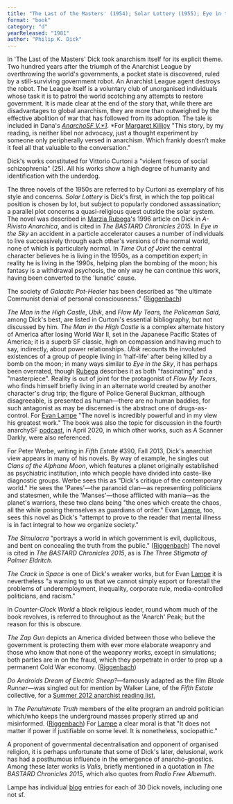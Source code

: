 ```yaml
---
title: "The Last of the Masters' (1954); Solar Lottery (1955); Eye in the Sky (1957); Galactic Pot-Healer (1959); Time Out of Joint (1959); The Man in the High Castle (1962); Clans of the Alphane Moon (1964); The Penultimate Truth (1964); The Simulacra (1964); The Three Stigmata of Palmer Eldritch (1965); The Crack in Space (1966); Counter-Clock World (1967); The Zap Gun (1967); Do Androids Dream of Electric Sheep? (1968); Ubik (1969); Flow My Tears, the Policeman Said (1974); A Scanner Darkly (1977); Valis (1981)"
format: "book"
category: "d"
yearReleased: "1981"
author: "Philip K. Dick"
---
```


In 'The Last of the Masters' Dick took anarchism itself for its explicit theme. Two hundred years after the triumph of the Anarchist League by overthrowing the world's governments, a pocket state is discovered, ruled by a still-surviving government robot. An Anarchist League agent destroys the robot. The League itself is a voluntary club of unorganised individuals whose task it is to patrol the world scotching any attempts to restore government. It is made clear at the end of the story that, while there are disadvantages to global anarchism, they are more than outweighed by the effective abolition of war that has followed from its adoption. The tale is included in Dana's *[AnarchoSF V.*1](file:///C:\7%20Website\anarchysf\d.htm#Dana)*. *For [Margaret Killjoy](http://www.anarchogeekreview.com/books/the-last-of-the-masters-by-philip-k-dick) "This story, by my reading, is neither libel nor advocacy, just a thought experiment by someone only peripherally versed in anarchism. Which frankly doesn’t make it feel all that valuable to the conversation."

Dick's works constituted for Vittorio Curtoni a "violent fresco of social schizophrenia" (25). All his works show a high degree of humanity and identification with the underdog.

The three novels of the 1950s are referred to by Curtoni as exemplary of his style and concerns. *Solar Lottery* is Dick's first, in which the top political position is chosen by lot, but subject to popularly condoned assassination; a parallel plot concerns a quasi-religious quest outside the solar system. The novel was described in [Marzia Rubega](http://www.arivista.org/index.php?nr=228&pag=228_10.htm&key=solar%20lottery)'s 1996 article on Dick in *A-Rivista Anarchica*, and is cited in *The BASTARD Chronicles 2015.* In *Eye in the Sky* an accident in a particle accelerator causes a number of individuals to live successively through each other's versions of the normal world, none of which is particularly normal. In *Time Out of Joint* the central character believes he is living in the 1950s, as a competition expert; in reality he is living in the 1990s, helping plan the bombing of the moon; his fantasy is a withdrawal psychosis, the only way he can continue this work, having been converted to the 'lunatic' cause.

The society of *Galactic Pot-Healer* has been described as "the ultimate Communist denial of personal consciousness." ([Riggenbach](http://mises.org/daily/5089))

_The Man in the High Castle_, _Ubik_, and _Flow My Tears, the Policeman Said_, among Dick's best, are listed in Curtoni's essential bibliography, but not discussed by him. *The Man in the High Castle* is a complex alternate history of America after losing World War II, set in the Japanese Pacific States of America; it is a superb SF classic, high on compassion and having much to say, indirectly, about power relationships. *Ubik* recounts the involuted existences of a group of people living in 'half-life' after being killed by a bomb on the moon; in many ways similar to *Eye in the Sky*, it has perhaps been overrated, though [Rubega](http://www.arivista.org/index.php?nr=228&pag=228_10.htm&key=solar%20lottery) describes it as both "fascinating" and a "masterpiece". Reality is out of joint for the protagonist of *Flow My Tears*, who finds himself briefly living in an alternate world created by another character's drug trip; the figure of Police General Buckman, although disagreeable, is presented as human—there are no human baddies, for such antagonist as may be discerned is the abstract one of drugs-as-control. For [Evan Lampe](http://tashqueedagg.wordpress.com/2013/05/02/philip-k-dick-flow-my-tears-the-policeman-said-1974-class-and-the-police-state/) "The novel is incredibly powerful and in my view his greatest work." The book was also the topic for discussion in the fourth anarchySF <a href="https://anchor.fm/anarchysf/episodes/Flow-My-Tears-the-Policeman-Said--Sex--Drugs-and-Knowledge-ecjvuh">podcast</a>, in April 2020, in which other works, such as A Scanner Darkly, were also referenced.

For Peter Werbe, writing in *Fifth Estate* #390, Fall 2013, Dick's anarchist view appears in many of his novels. By way of example, he singles out *Clans of the Alphane Moon*, which features a planet originally established as psychiatric institution, into which people have divided into caste-like diagnostic groups. Werbe sees this as "Dick's critique of the contemporary world." He sees the 'Pares'—the paranoid clan—as representing politicians and statesmen, while the 'Manses'—those afflicted with mania—as the planet's warriors, these two clans being "the ones which create the chaos, all the while posing themselves as guardians of order." Evan [Lampe](https://tashqueedagg.wordpress.com/2013/04/12/philip-k-dick-clans-of-the-alphane-moon-1964-we-are-all-mentally-ill-2/), too, sees this novel as Dick's "attempt to prove to the reader that mental illness is in fact integral to how we organize society."

*The Simulacra* "portrays a world in which government is evil, duplicitous, and bent on concealing the truth from the public." ([Riggenbach](http://mises.org/daily/5089)) The novel is cited in *The BASTARD Chronicles 2015*, as is *The Three Stigmata of Palmer Eldritch.*

_The Crack in Space_ is one of Dick's weaker works, but for Evan <a href="https://tashqueedagg.wordpress.com/2013/03/12/philip-k-dick-the-crack-in-space-1966-the-setting/">Lampe</a> it is nevertheless "a warning to us that we cannot simply export or forestall the problems of underemployment, inequality, corporate rule, 
media-controlled politicians, and racism."

In *Counter-Clock World* a black religious leader, round whom much of the book revolves, is referred to throughout as the 'Anarch' Peak; but the reason for this is obscure.

*The Zap Gun* depicts an America divided between those who believe the government is protecting them with ever more elaborate weaponry and those who know that none of the weaponry works, except in simulations; both parties are in on the fraud, which they perpetrate in order to prop up a permanent Cold War economy. ([Riggenbach](http://mises.org/daily/5089))

*Do Androids Dream of Electric Sheep?*—famously adapted as the film _Blade Runner_—was singled out for mention by Walker Lane, of the *Fifth Estate* collective, for a [Summer 2012 anarchist reading list.](http://www.fifthestate.org/archive/387-summer-2012/anarchist-reading-list-fifth-estate-staff/)

In *The Penultimate Truth* members of the elite program an android politician which/who keeps the underground masses properly stirred up and misinformed. ([Riggenbach](http://mises.org/daily/5089)) For [Lampe](http://tashqueedagg.wordpress.com/2013/04/22/615/) a clear moral is that "It does not matter if power if justifiable on some level. It is nonetheless, sociopathic."

A proponent of governmental decentralisation and opponent of organised religion, it is perhaps unfortunate that some of Dick's later, delusional, work has had a posthumous influence in the emergence of anarcho-gnostics. Among these later works is *Valis*, briefly mentioned in a quotation in *The BASTARD Chronicles 2015*, which also quotes from _Radio Free Albemuth_.

Lampe has individual [blog](http://tashqueedagg.wordpress.com/index/) entries for each of 30 Dick novels, including one not sf.
